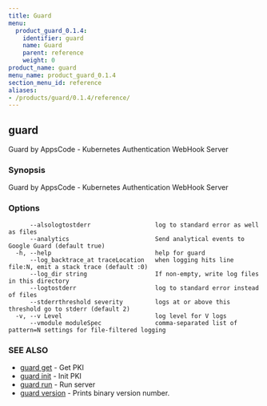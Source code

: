 ```yaml
---
title: Guard
menu:
  product_guard_0.1.4:
    identifier: guard
    name: Guard
    parent: reference
    weight: 0
product_name: guard
menu_name: product_guard_0.1.4
section_menu_id: reference
aliases:
- /products/guard/0.1.4/reference/
---
```


## guard

Guard by AppsCode - Kubernetes Authentication WebHook Server

### Synopsis

Guard by AppsCode - Kubernetes Authentication WebHook Server

### Options

```
      --alsologtostderr                  log to standard error as well as files
      --analytics                        Send analytical events to Google Guard (default true)
  -h, --help                             help for guard
      --log_backtrace_at traceLocation   when logging hits line file:N, emit a stack trace (default :0)
      --log_dir string                   If non-empty, write log files in this directory
      --logtostderr                      log to standard error instead of files
      --stderrthreshold severity         logs at or above this threshold go to stderr (default 2)
  -v, --v Level                          log level for V logs
      --vmodule moduleSpec               comma-separated list of pattern=N settings for file-filtered logging
```

### SEE ALSO

* [guard get](/products/guard/0.1.4/reference/guard_get)	 - Get PKI
* [guard init](/products/guard/0.1.4/reference/guard_init)	 - Init PKI
* [guard run](/products/guard/0.1.4/reference/guard_run)	 - Run server
* [guard version](/products/guard/0.1.4/reference/guard_version)	 - Prints binary version number.


